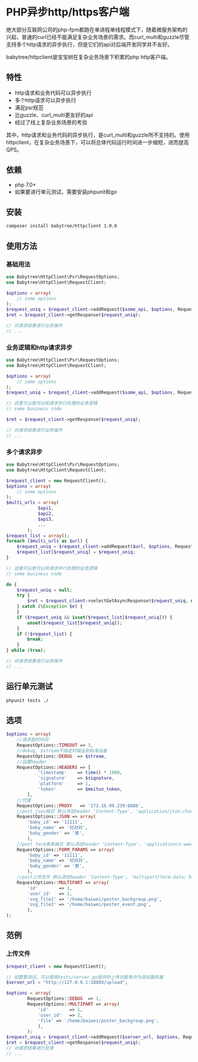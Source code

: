 # PHP异步http/https客户端
绝大部分互联网公司的php-fpm都跑在单进程单线程模式下，随着微服务架构的兴起，普通的curl已经不能满足复杂业务场景的需求。而curl_multi和guzzle尽管支持多个http请求的异步执行，但是它们的api对后端开发同学并不友好。

babytree/httpclient是宝宝树在复杂业务场景下积累的php http客户端。

## 特性
- http请求和业务代码可以异步执行
- 多个http请求可以异步执行
- 满足psr规范
- 比guzzle、curl_multi更友好的api
- 经过了线上复杂业务场景的考验

其中，http请求和业务代码的异步执行，是curl_multi和guzzle所不支持的。使用httpclient，在复杂业务场景下，可以将总体代码运行时间进一步缩短，进而提高QPS。

## 依赖
- php 7.0+
- 如果要进行单元测试，需要安装phpunit和go

## 安装
```sh
composer install babytree/httpclient 1.0.0
```

## 使用方法
### 基础用法
```php
use Babytree\HttpClient\Psr\RequestOptions;
use Babytree\HttpClient\RequestClient;

$options = array(
    // some options
);
$request_uniq = $request_client->addRequest($some_api, $options, RequestClient::MODE_ASYNC);
$ret = $request_client->getResponse($request_uniq);

// 对请求结果进行业务操作
// ...

```

### 业务逻辑和http请求异步
```php
use Babytree\HttpClient\Psr\RequestOptions;
use Babytree\HttpClient\RequestClient;

$options = array(
    // some options
);
$request_uniq = $request_client->addRequest($some_api, $options, RequestClient::MODE_ASYNC);

// 这里可以放可以和请求并行处理的业务逻辑 
// some business code

$ret = $request_client->getResponse($request_uniq);

// 对请求结果进行业务操作
// ...
```

### 多个请求异步
```php
use Babytree\HttpClient\Psr\RequestOptions;
use Babytree\HttpClient\RequestClient;

$request_client = new RequestClient();
$options = array(
    // some options
);
$multi_urls = array(
            $api1,
            $api2,
            $api3,
            ...
        );
$request_list = array();
foreach ($multi_urls as $url) {
    $request_uniq = $request_client->addRequest($url, $options, RequestClient::MODE_ASYNC);
    $request_list[$request_uniq] = $request_uniq;
}

// 这里可以放可以和请求并行处理的业务逻辑 
// some business code

do {
    $request_uniq = null;
    try {
        $ret = $request_client->selectGetAsyncResponse($request_uniq, null);
    } catch (\Exception $e) {
    }
    if ($request_uniq && isset($request_list[$request_uniq])) {
        unset($request_list[$request_uniq]);
    }
    if (!$request_list) {
        break;
    }
} while (true);

// 对请求结果进行业务操作
// ...
```

## 运行单元测试
```sh
phpunit tests ./
```

## 选项
```php
$options = array(
	//请求超时时间
	RequestOptions::TIMEOUT => 3,
	//debug, $stream不指定时输出到标准设备
	RequestOptions::DEBUG  => $stream,
	//设置header
	RequestOptions::HEADERS => [
	        'timestamp'    => time() * 1000,
	        'signature'    => $signature,
	        'platform'     => 1,
	        'token'        => $meitun_token,
	    ],
	//代理
	RequestOptions::PROXY   => '172.16.99.239:8888',
	//post json格式 默认添加header 'Content-Type', 'application/json;charset=utf-8'
	RequestOptions::JSON => array(
	    'baby_id' => '11111',
	    'baby_name' => '对对对',
	    'baby_gender' => '男',
	    ),
	//post form表单格式 默认添加header 'Content-Type', 'application/x-www-form-urlencoded;charset=UTF-8'
	RequestOptions::FORM_PARAMS => array(
	    'baby_id' => '11111',
	    'baby_name' => '对对对',
	    'baby_gender' => '男',
	    ),
	//post上传文件 默认添加header 'Content-Type', 'multipart/form-data; boundary='
	RequestOptions::MULTIPART => array(
	    'id'        => 1,
	    'user_id'   => 2,
	    'svg_file1' => '/home/baiwei/poster_backgroup.png',
	    'svg_file2' => '/home/baiwei/poster_event.png',
	    ),
);
```

## 范例
### 上传文件
```php
$request_client = new RequestClient();

// 如要要测试，可以使用tests/server.go提供的上传功能来作为测试服务器
$server_url = "http://127.0.0.1:18888/upload";

$options = array(
        RequestOptions::DEBUG  => 1,
        RequestOptions::MULTIPART => array(
            'id'        => 1,
            'user_id'   => 2,
            'file' => '/home/baiwei/poster_backgroup.png',
            ),
        );
$request_uniq = $request_client->addRequest($server_url, $options, RequestClient::MODE_ASYNC);
$ret = $request_client->getResponse($request_uniq);
// 对请求结果进行处理
// ...
```
